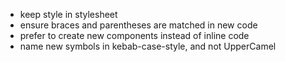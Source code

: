 - keep style in stylesheet
- ensure braces and parentheses are matched in new code
- prefer to create new components instead of inline code
- name new symbols in kebab-case-style, and not UpperCamel
